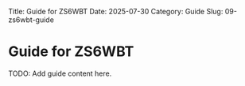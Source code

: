 Title: Guide for ZS6WBT
Date: 2025-07-30
Category: Guide
Slug: 09-zs6wbt-guide

# Guide for ZS6WBT
TODO: Add guide content here.
